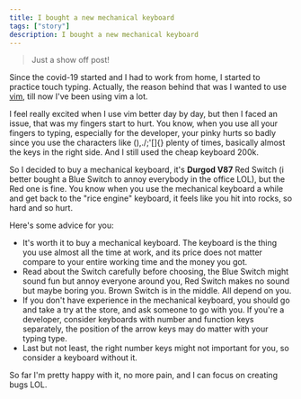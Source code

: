 ```yaml
---
title: I bought a new mechanical keyboard
tags: ["story"]
description: I bought a new mechanical keyboard
---
```


> Just a show off post!

Since the covid-19 started and I had to work from home, I started to practice touch typing. Actually, the reason behind that was I wanted to use [vim](https://oclockvn.github.io/2020/06/05/faster-coding-with-vim.html), till now I've been using vim a lot.

I feel really excited when I use vim better day by day, but then I faced an issue, that was my fingers start to hurt. You know, when you use all your fingers to typing, especially for the developer, your pinky hurts so badly since you use the characters like (),./;'[]{} plenty of times, basically almost the keys in the right side. And I still used the cheap keyboard 200k.

So I decided to buy a mechanical keyboard, it's **Durgod V87** Red Switch (i better bought a Blue Switch to annoy everybody in the office LOL), but the Red one is fine. You know when you use the mechanical keyboard a while and get back to the "rice engine" keyboard, it feels like you hit into rocks, so hard and so hurt.

Here's some advice for you:
- It's worth it to buy a mechanical keyboard. The keyboard is the thing you use almost all the time at work, and its price does not matter compare to your entire working time and the money you got.
- Read about the Switch carefully before choosing, the Blue Switch might sound fun but annoy everyone around you, Red Switch makes no sound but maybe boring you. Brown Switch is in the middle. All depend on you.
- If you don't have experience in the mechanical keyboard, you should go and take a try at the store, and ask someone to go with you. If you're a developer, consider keyboards with number and function keys separately, the position of the arrow keys may do matter with your typing type.
- Last but not least, the right number keys might not important for you, so consider a keyboard without it.

So far I'm pretty happy with it, no more pain, and I can focus on creating bugs LOL.
